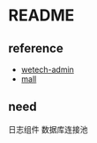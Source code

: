 # README

## reference
* [wetech-admin](https://github.com/cjbi/wetech-admin)
* [mall](https://github.com/macrozheng/mall/)

## need
日志组件
数据库连接池

